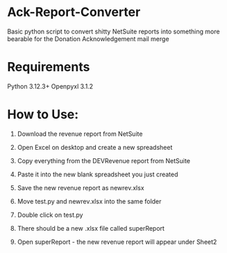 # Ack-Report-Converter
Basic python script to convert shitty NetSuite reports into something more bearable for the Donation Acknowledgement mail merge

# Requirements
Python 3.12.3+
Openpyxl 3.1.2

# How to Use:
1. Download the revenue report from NetSuite
2. Open Excel on desktop and create a new spreadsheet
3. Copy everything from the DEVRevenue report from NetSuite
4. Paste it into the new blank spreadsheet you just created
5. Save the new revenue report as newrev.xlsx

6. Move test.py and newrev.xlsx into the same folder
7. Double click on test.py

8. There should be a new .xlsx file called superReport
9. Open superReport - the new revenue report will appear under Sheet2
